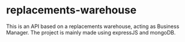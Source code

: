 # replacements-warehouse
This is an API based on a replacements warehouse, acting as Business Manager. The project is mainly made using expressJS and mongoDB. 
